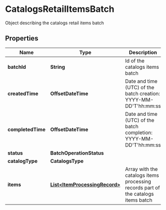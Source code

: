 

# CatalogsRetailItemsBatch

Object describing the catalogs retail items batch

## Properties

| Name | Type | Description | Notes |
|------------ | ------------- | ------------- | -------------|
|**batchId** | **String** | Id of the catalogs items batch |  [optional] |
|**createdTime** | **OffsetDateTime** | Date and time (UTC) of the batch creation: YYYY-MM-DD&#39;T&#39;hh:mm:ss |  [optional] [readonly] |
|**completedTime** | **OffsetDateTime** | Date and time (UTC) of the batch completion: YYYY-MM-DD&#39;T&#39;hh:mm:ss |  [optional] [readonly] |
|**status** | **BatchOperationStatus** |  |  [optional] |
|**catalogType** | **CatalogsType** |  |  |
|**items** | [**List&lt;ItemProcessingRecord&gt;**](ItemProcessingRecord.md) | Array with the catalogs items processing records part of the catalogs items batch |  [optional] |



